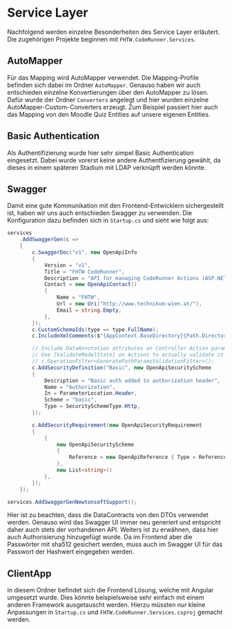 # Service Layer

Nachfolgend werden einzelne Besonderheiten des Service Layer erläutert. Die zugehörigen Projekte beginnen mit `FHTW.CodeRunner.Services`.

## AutoMapper

Für das Mapping wird AutoMapper verwendet. Die Mapping-Profile befinden sich dabei im Ordner `AutoMapper`. Genauso haben wir auch entschieden einzelne Konvertierungen über den AutoMapper zu lösen. Dafür wurde der Ordner `Converters` angelegt und hier wurden einzelne AutoMapper-Custom-Converters erzeugt. Zum Beispiel passiert hier auch das Mapping von den Moodle Quiz Entities auf unsere eigenen Entities.

## Basic Authentication

Als Authentifizierung wurde hier sehr simpel Basic Authentication eingesetzt. Dabei wurde vorerst keine andere Authentfizierung gewählt, da dieses in einem späteren Stadium mit LDAP verknüpft werden könnte.

## Swagger

Damit eine gute Kommunikation mit den Frontend-Entwicklern sichergestellt ist, haben wir uns auch entschieden Swagger zu verwenden. Die Konfiguration dazu befinden sich in `Startup.cs` und sieht wie folgt aus:

```csharp
services
    .AddSwaggerGen(c =>
    {
        c.SwaggerDoc("v1", new OpenApiInfo
        {
            Version = "v1",
            Title = "FHTW CodeRunner",
            Description = "API for managing CodeRunner Actions (ASP.NET 5)",
            Contact = new OpenApiContact()
            {
                Name = "FHTW",
                Url = new Uri("http://www.technikum-wien.at/"),
                Email = string.Empty,
            },
        });
        c.CustomSchemaIds(type => type.FullName);
        c.IncludeXmlComments($"{AppContext.BaseDirectory}{Path.DirectorySeparatorChar}{this.hostingEnv.ApplicationName}.xml");

        // Include DataAnnotation attributes on Controller Action parameters as Swagger validation rules (e.g required, pattern, ..)
        // Use [ValidateModelState] on Actions to actually validate it in C# as well!
        // c.OperationFilter<GeneratePathParamsValidationFilter>();
        c.AddSecurityDefinition("Basic", new OpenApiSecurityScheme
        {
            Description = "Basic auth added to authorization header",
            Name = "Authorization",
            In = ParameterLocation.Header,
            Scheme = "basic",
            Type = SecuritySchemeType.Http,
        });

        c.AddSecurityRequirement(new OpenApiSecurityRequirement
        {
            {
                new OpenApiSecurityScheme
                {
                    Reference = new OpenApiReference { Type = ReferenceType.SecurityScheme, Id = "Basic" },
                },
                new List<string>()
            },
        });
    });

services.AddSwaggerGenNewtonsoftSupport();
```

Hier ist zu beachten, dass die DataContracts von den DTOs verwendet werden. Genauso wird das Swagger UI immer neu generiert und entspricht daher auch stets der vorhandenen API. Weiters ist zu erwähnen, dass hier auch Authorisierung hinzugefügt wurde. Da im Frontend aber die Passwörter mit sha512 gesichert werden, muss auch im Swagger UI für das Passwort der Hashwert eingegeben werden.

## ClientApp

In diesem Ordner befindet sich die Frontend Lösung, welche mit Angular umgesetzt wurde. Dies könnte beispielsweise sehr einfach mit einem anderen Framework ausgetauscht werden. Hierzu müssten nur kleine Anpassungen in `Startup.cs` und `FHTW.CodeRunner.Services.csproj` gemacht werden.
